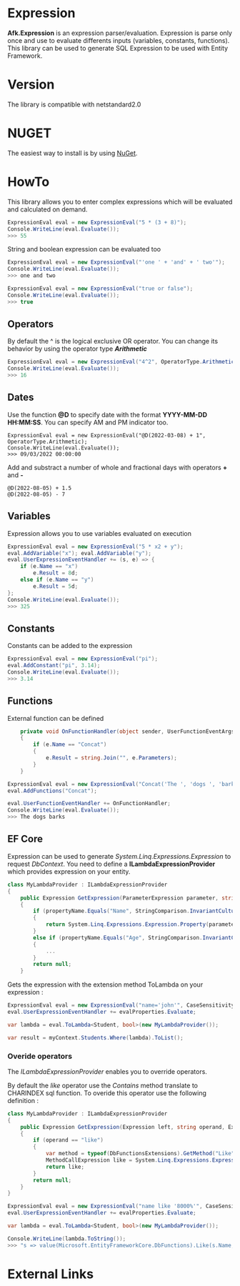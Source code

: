 # Expression
**Afk.Expression** is an expression parser/evaluation. Expression is parse only once and use to evaluate differents inputs (variables, constants, functions).
This library can be used to generate SQL Expression to be used with Entity Framework.

# Version
The library is compatible with netstandard2.0

# NUGET
The easiest way to install is by using [NuGet](https://www.nuget.org/packages/Afk.Expression/).

# HowTo
This library allows you to enter complex expressions which will be evaluated and calculated on demand.
```csharp
ExpressionEval eval = new ExpressionEval("5 * (3 + 8)");
Console.WriteLine(eval.Evaluate());
>>> 55
```

String and boolean expression can be evaluated too
```csharp
ExpressionEval eval = new ExpressionEval("'one ' + 'and' + ' two'");
Console.WriteLine(eval.Evaluate());
>>> one and two
```

```csharp
ExpressionEval eval = new ExpressionEval("true or false");
Console.WriteLine(eval.Evaluate());
>>> true
```

## Operators
By default the ^ is the logical exclusive OR operator.
You can change its behavior by using the operator type ***Arithmetic***

```csharp
ExpressionEval eval = new ExpressionEval("4^2", OperatorType.Arithmetic);
Console.WriteLine(eval.Evaluate());
>>> 16
```

## Dates
Use the function **@D** to specify date with the format **YYYY-MM-DD HH:MM:SS**. You can specify AM and PM indicator too.
```
ExpressionEval eval = new ExpressionEval("@D(2022-03-08) + 1", OperatorType.Arithmetic);
Console.WriteLine(eval.Evaluate());
>>> 09/03/2022 00:00:00
```

Add and substract a number of whole and fractional days with operators **+** and **-**
```
@D(2022-08-05) + 1.5
@D(2022-08-05) - 7
```

## Variables
Expression allows you to use variables evaluated on execution
```csharp
ExpressionEval eval = new ExpressionEval("5 * x2 + y");
eval.AddVariable("x"); eval.AddVariable("y");
eval.UserExpressionEventHandler += (s, e) => {
    if (e.Name == "x")
        e.Result = 8d;
    else if (e.Name == "y")
        e.Result = 5d;
}; 
Console.WriteLine(eval.Evaluate());
>>> 325
```

## Constants
Constants can be added to the expression
```csharp
ExpressionEval eval = new ExpressionEval("pi");
eval.AddConstant("pi", 3.14);
Console.WriteLine(eval.Evaluate());
>>> 3.14
```

## Functions
External function can be defined
```csharp
    private void OnFunctionHandler(object sender, UserFunctionEventArgs e)
    {
        if (e.Name == "Concat")
        {
            e.Result = string.Join("", e.Parameters);
        }
    }

ExpressionEval eval = new ExpressionEval("Concat('The ', 'dogs ', 'barks') + '.'");
eval.AddFunctions("Concat");

eval.UserFunctionEventHandler += OnFunctionHandler;
Console.WriteLine(eval.Evaluate());
>>> The dogs barks
```

## EF Core
Expression can be used to generate *System.Linq.Expressions.Expression* to request *DbContext*.
You need to define a **ILambdaExpressionProvider** which provides expression on your entity.

```csharp
class MyLambdaProvider : ILambdaExpressionProvider
{
    public Expression GetExpression(ParameterExpression parameter, string propertyName)
    {
        if (propertyName.Equals("Name", StringComparison.InvariantCultureIgnoreCase))
        {
            return System.Linq.Expressions.Expression.Property(parameter, nameof(Student.Name));
        }
        else if (propertyName.Equals("Age", StringComparison.InvariantCultureIgnoreCase))
        {
            ...
        }
        return null;
    }
```

Gets the expression with the extension method ToLambda on your expression :

```csharp
ExpressionEval eval = new ExpressionEval("name='john'", CaseSensitivity.None);
eval.UserExpressionEventHandler += evalProperties.Evaluate;

var lambda = eval.ToLambda<Student, bool>(new MyLambdaProvider());

var result = myContext.Students.Where(lambda).ToList();
```

### Overide operators
The *ILambdaExpressionProvider* enables you to override operators. 

By default the *like* operator use the *Contains* method translate to CHARINDEX sql function. To overide this operator use the following definition :

```csharp
class MyLambdaProvider : ILambdaExpressionProvider
{
    public Expression GetExpression(Expression left, string operand, Expression right)
    {
        if (operand == "like")
        {
            var method = typeof(DbFunctionsExtensions).GetMethod("Like", new[] { typeof(DbFunctions), typeof(string), typeof(string) });
            MethodCallExpression like = System.Linq.Expressions.Expression.Call(method, Expression.Constant(EF.Functions), left, right);
            return like;
        }
        return null;
    }
}

ExpressionEval eval = new ExpressionEval("name like '8000%'", CaseSensitivity.None);
eval.UserExpressionEventHandler += evalProperties.Evaluate;

var lambda = eval.ToLambda<Student, bool>(new MyLambdaProvider());

Console.WriteLine(lambda.ToString());
>>> "s => value(Microsoft.EntityFrameworkCore.DbFunctions).Like(s.Name, \"8000%\")"
```

# External Links

